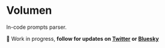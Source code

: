 # Volumen

In-code prompts parser.

🚧 Work in progress, **follow for updates on [Twitter](https://twitter.com/kossnocorp) or [Bluesky](https://bsky.app/profile/koss.nocorp.me)**
